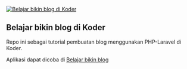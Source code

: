 [![Belajar bikin blog di Koder](https://img.youtube.com/vi/hpEHXSLHyPw/0.jpg)](https://www.youtube.com/watch?v=hpEHXSLHyPw)

## Belajar bikin blog di Koder

Repo ini sebagai tutorial pembuatan blog menggunakan PHP-Laravel di Koder.

Aplikasi dapat dicoba di [Belajar bikin blog](https://05946f0c.koder.id/)
